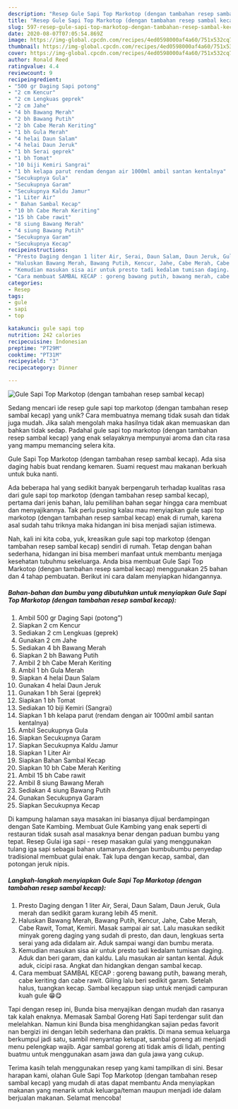 ```yaml
---
description: "Resep Gule Sapi Top Markotop (dengan tambahan resep sambal kecap) Anti Gagal"
title: "Resep Gule Sapi Top Markotop (dengan tambahan resep sambal kecap) Anti Gagal"
slug: 597-resep-gule-sapi-top-markotop-dengan-tambahan-resep-sambal-kecap-anti-gagal
date: 2020-08-07T07:05:54.869Z
image: https://img-global.cpcdn.com/recipes/4ed0598000af4a60/751x532cq70/gule-sapi-top-markotop-dengan-tambahan-resep-sambal-kecap-foto-resep-utama.jpg
thumbnail: https://img-global.cpcdn.com/recipes/4ed0598000af4a60/751x532cq70/gule-sapi-top-markotop-dengan-tambahan-resep-sambal-kecap-foto-resep-utama.jpg
cover: https://img-global.cpcdn.com/recipes/4ed0598000af4a60/751x532cq70/gule-sapi-top-markotop-dengan-tambahan-resep-sambal-kecap-foto-resep-utama.jpg
author: Ronald Reed
ratingvalue: 4.4
reviewcount: 9
recipeingredient:
- "500 gr Daging Sapi potong"
- "2 cm Kencur"
- "2 cm Lengkuas geprek"
- "2 cm Jahe"
- "4 bh Bawang Merah"
- "2 bh Bawang Putih"
- "2 bh Cabe Merah Keriting"
- "1 bh Gula Merah"
- "4 helai Daun Salam"
- "4 helai Daun Jeruk"
- "1 bh Serai geprek"
- "1 bh Tomat"
- "10 biji Kemiri Sangrai"
- "1 bh kelapa parut rendam dengan air 1000ml ambil santan kentalnya"
- "Secukupnya Gula"
- "Secukupnya Garam"
- "Secukupnya Kaldu Jamur"
- "1 Liter Air"
- " Bahan Sambal Kecap"
- "10 bh Cabe Merah Keriting"
- "15 bh Cabe rawit"
- "8 siung Bawang Merah"
- "4 siung Bawang Putih"
- "Secukupnya Garam"
- "Secukupnya Kecap"
recipeinstructions:
- "Presto Daging dengan 1 liter Air, Serai, Daun Salam, Daun Jeruk, Gula merah dan sedikit garam kurang lebih 45 menit."
- "Haluskan Bawang Merah, Bawang Putih, Kencur, Jahe, Cabe Merah, Cabe Rawit, Tomat, Kemiri. Masak sampai air sat. Lalu masukan sedikit minyak goreng daging yang sudah di presto, dan daun, lengkuas serta serai yang ada didalam air. Aduk sampai wangi dan bumbu merata."
- "Kemudian masukan sisa air untuk presto tadi kedalam tumisan daging. Aduk dan beri garam, dan kaldu. Lalu masukan air santan kental. Aduk aduk, cicipi rasa. Angkat dan hidangkan dengan sambal kecap."
- "Cara membuat SAMBAL KECAP : goreng bawang putih, bawang merah, cabe keriting dan cabe rawit. Giling lalu beri sedikit garam. Setelah halus, tuangkan kecap. Sambal kecappun siap untuk menjadi campuran kuah gule 😁😋"
categories:
- Resep
tags:
- gule
- sapi
- top

katakunci: gule sapi top 
nutrition: 242 calories
recipecuisine: Indonesian
preptime: "PT29M"
cooktime: "PT31M"
recipeyield: "3"
recipecategory: Dinner

---
```



![Gule Sapi Top Markotop (dengan tambahan resep sambal kecap)](https://img-global.cpcdn.com/recipes/4ed0598000af4a60/751x532cq70/gule-sapi-top-markotop-dengan-tambahan-resep-sambal-kecap-foto-resep-utama.jpg)

Sedang mencari ide resep gule sapi top markotop (dengan tambahan resep sambal kecap) yang unik? Cara membuatnya memang tidak susah dan tidak juga mudah. Jika salah mengolah maka hasilnya tidak akan memuaskan dan bahkan tidak sedap. Padahal gule sapi top markotop (dengan tambahan resep sambal kecap) yang enak selayaknya mempunyai aroma dan cita rasa yang mampu memancing selera kita.

Gule Sapi Top Markotop (dengan tambahan resep sambal kecap). Ada sisa daging habis buat rendang kemaren. Suami request mau makanan berkuah untuk buka nanti.

Ada beberapa hal yang sedikit banyak berpengaruh terhadap kualitas rasa dari gule sapi top markotop (dengan tambahan resep sambal kecap), pertama dari jenis bahan, lalu pemilihan bahan segar hingga cara membuat dan menyajikannya. Tak perlu pusing kalau mau menyiapkan gule sapi top markotop (dengan tambahan resep sambal kecap) enak di rumah, karena asal sudah tahu triknya maka hidangan ini bisa menjadi sajian istimewa.


Nah, kali ini kita coba, yuk, kreasikan gule sapi top markotop (dengan tambahan resep sambal kecap) sendiri di rumah. Tetap dengan bahan sederhana, hidangan ini bisa memberi manfaat untuk membantu menjaga kesehatan tubuhmu sekeluarga. Anda bisa membuat Gule Sapi Top Markotop (dengan tambahan resep sambal kecap) menggunakan 25 bahan dan 4 tahap pembuatan. Berikut ini cara dalam menyiapkan hidangannya.

<!--inarticleads1-->

##### Bahan-bahan dan bumbu yang dibutuhkan untuk menyiapkan Gule Sapi Top Markotop (dengan tambahan resep sambal kecap):

1. Ambil 500 gr Daging Sapi (potong”)
1. Siapkan 2 cm Kencur
1. Sediakan 2 cm Lengkuas (geprek)
1. Gunakan 2 cm Jahe
1. Sediakan 4 bh Bawang Merah
1. Siapkan 2 bh Bawang Putih
1. Ambil 2 bh Cabe Merah Keriting
1. Ambil 1 bh Gula Merah
1. Siapkan 4 helai Daun Salam
1. Gunakan 4 helai Daun Jeruk
1. Gunakan 1 bh Serai (geprek)
1. Siapkan 1 bh Tomat
1. Sediakan 10 biji Kemiri (Sangrai)
1. Siapkan 1 bh kelapa parut (rendam dengan air 1000ml ambil santan kentalnya)
1. Ambil Secukupnya Gula
1. Siapkan Secukupnya Garam
1. Siapkan Secukupnya Kaldu Jamur
1. Siapkan 1 Liter Air
1. Siapkan  Bahan Sambal Kecap
1. Siapkan 10 bh Cabe Merah Keriting
1. Ambil 15 bh Cabe rawit
1. Ambil 8 siung Bawang Merah
1. Sediakan 4 siung Bawang Putih
1. Gunakan Secukupnya Garam
1. Siapkan Secukupnya Kecap


Di kampung halaman saya masakan ini biasanya dijual berdampingan dengan Sate Kambing. Membuat Gule Kambing yang enak seperti di restauran tidak susah asal masaknya benar dengan paduan bumbu yang tepat. Resep Gulai iga sapi - resep masakan gulai yang menggunakan tulang iga sapi sebagai bahan utamanya.dengan bumbubumbu penyedap tradisional membuat gulai enak. Tak lupa dengan kecap, sambal, dan potongan jeruk nipis. 

<!--inarticleads2-->

##### Langkah-langkah menyiapkan Gule Sapi Top Markotop (dengan tambahan resep sambal kecap):

1. Presto Daging dengan 1 liter Air, Serai, Daun Salam, Daun Jeruk, Gula merah dan sedikit garam kurang lebih 45 menit.
1. Haluskan Bawang Merah, Bawang Putih, Kencur, Jahe, Cabe Merah, Cabe Rawit, Tomat, Kemiri. Masak sampai air sat. Lalu masukan sedikit minyak goreng daging yang sudah di presto, dan daun, lengkuas serta serai yang ada didalam air. Aduk sampai wangi dan bumbu merata.
1. Kemudian masukan sisa air untuk presto tadi kedalam tumisan daging. Aduk dan beri garam, dan kaldu. Lalu masukan air santan kental. Aduk aduk, cicipi rasa. Angkat dan hidangkan dengan sambal kecap.
1. Cara membuat SAMBAL KECAP : goreng bawang putih, bawang merah, cabe keriting dan cabe rawit. Giling lalu beri sedikit garam. Setelah halus, tuangkan kecap. Sambal kecappun siap untuk menjadi campuran kuah gule 😁😋


Tapi dengan resep ini, Bunda bisa menyajikan dengan mudah dan rasanya tak kalah enaknya. Memasak Sambal Goreng Hati Sapi terdengar sulit dan melelahkan. Namun kini Bunda bisa menghidangkan sajian pedas favorit nan bergizi ini dengan lebih sederhana dan praktis. Di mana semua keluarga berkumpul jadi satu, sambil menyantap ketupat, sambal goreng ati menjadi menu pelengkap wajib. Agar sambal goreng ati tidak amis di lidah, penting buatmu untuk menggunakan asam jawa dan gula jawa yang cukup. 

Terima kasih telah menggunakan resep yang kami tampilkan di sini. Besar harapan kami, olahan Gule Sapi Top Markotop (dengan tambahan resep sambal kecap) yang mudah di atas dapat membantu Anda menyiapkan makanan yang menarik untuk keluarga/teman maupun menjadi ide dalam berjualan makanan. Selamat mencoba!
